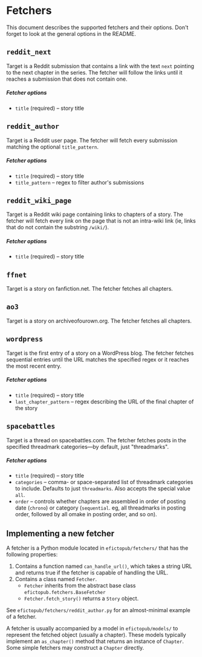 # Fetchers

This document describes the supported fetchers and their options. Don't forget to
look at the general options in the README.

## `reddit_next`

Target is a Reddit submission that contains a link with the text `next` pointing
to the next chapter in the series. The fetcher will follow the links until it reaches
a submission that does not contain one.

##### Fetcher options

* `title` (required) – story title

## `reddit_author`

Target is a Reddit user page. The fetcher will fetch every submission matching the
optional `title_pattern`.

##### Fetcher options

* `title` (required) – story title
* `title_pattern` – regex to filter author's submissions

## `reddit_wiki_page`

Target is a Reddit wiki page containing links to chapters of a story. The fetcher
will fetch every link on the page that is not an intra-wiki link (ie, links that
do not contain the substring `/wiki/`).

##### Fetcher options

* `title` (required) – story title

## `ffnet`

Target is a story on fanfiction.net. The fetcher fetches all chapters.

## `ao3`

Target is a story on archiveofourown.org. The fetcher fetches all chapters.

## `wordpress`

Target is the first entry of a story on a WordPress blog. The fetcher fetches
sequential entries until the URL matches the specified regex or it reaches the most
recent entry.

##### Fetcher options

* `title` (required) – story title
* `last_chapter_pattern` – regex describing the URL of the final chapter of the story

## `spacebattles`

Target is a thread on spacebattles.com. The fetcher fetches posts in the specified
threadmark categories—by default, just "threadmarks".

##### Fetcher options

* `title` (required) – story title
* `categories` – comma- or space-separated list of threadmark categories to include.
  Defaults to just `threadmarks`. Also accepts the special value `all`.
* `order` – controls whether chapters are assembled in order of posting date (`chrono`)
  or category (`sequential`. eg, all threadmarks in posting order, followed by all
  omake in posting order, and so on).

## Implementing a new fetcher

A fetcher is a Python module located in `efictopub/fetchers/` that has the following
properties:

1. Contains a function named `can_handle_url()`, which takes a string URL and returns
   true if the fetcher is capable of handling the URL.
1. Contains a class named `Fetcher`.
   * `Fetcher` inherits from the abstract base class `efictopub.fetchers.BaseFetcher`
   * `Fetcher.fetch_story()` returns a `Story` object.

See `efictopub/fetchers/reddit_author.py` for an almost-minimal example of a fetcher.

A fetcher is usually accompanied by a model in `efictopub/models/` to represent the
fetched object (usually a chapter). These models typically implement an `as_chapter()`
method that returns an instance of `Chapter`. Some simple fetchers may construct
a `Chapter` directly.
